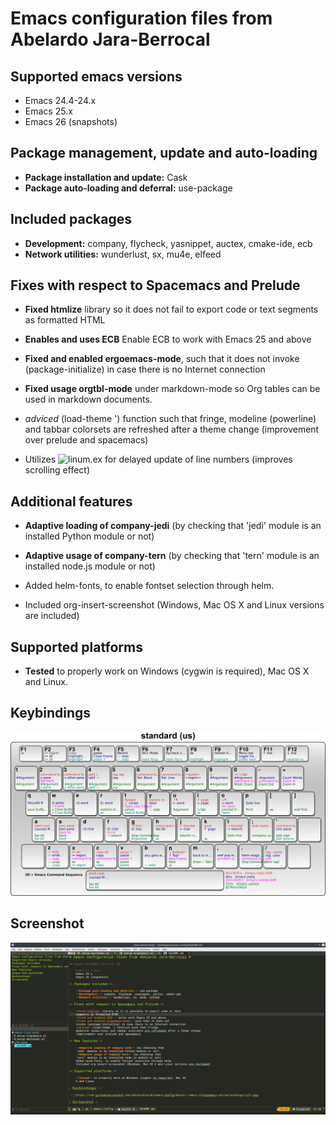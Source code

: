 # Emacs configuration files from Abelardo Jara-Berrocal #

Supported emacs versions
------------------------

-   Emacs 24.4-24.x
-   Emacs 25.x
-   Emacs 26 (snapshots)

Package management, update and auto-loading
-------------------------------------------

-   **Package installation and update:** Cask
-   **Package auto-loading and deferral:** use-package

## Included packages ##

-   **Development:** company, flycheck, yasnippet, auctex, cmake-ide, ecb
-   **Network utilities:** wunderlust, sx, mu4e, elfeed

Fixes with respect to Spacemacs and Prelude
-------------------------------------------

-   **Fixed htmlize** library so it does not fail to export code or text
    segments as formatted HTML

-   **Enables and uses ECB** Enable ECB to work with Emacs 25 and above

-   **Fixed and enabled ergoemacs-mode**, such that it does not invoke
(package-initialize) in case there is no Internet connection

-   **Fixed usage orgtbl-mode** under markdown-mode so Org tables can be used in
    markdown documents.

-   *adviced* (load-theme ') function such that fringe,
    modeline (powerline) and tabbar colorsets are refreshed after a theme change
    (improvement over prelude and spacemacs)

-   Utilizes ![linum.ex](https://www.emacswiki.org/emacs/linum-ex.el) for
    delayed update of line numbers (improves scrolling effect)

## Additional features ##

-   **Adaptive loading of company-jedi** (by checking that
    'jedi' module is an installed Python module or not)

-   **Adaptive usage of company-tern** (by checking that
    'tern' module is an installed node.js module or not)

-   Added helm-fonts, to enable fontset selection through helm.

-   Included org-insert-screenshot (Windows, Mac OS X and Linux versions are included)

Supported platforms
-------------------

-   **Tested** to properly work on Windows (cygwin is required), Mac OS
    X and Linux.

Keybindings
-------------

![Enhanced ergoemacs keybindings](https://raw.githubusercontent.com/abelardojarab/emacs-config/master/.emacs.d/ergoemacs-extras/saved/standard.png)

Screenshot
------------

![ECB-based emacs layout](https://raw.githubusercontent.com/abelardojarab/emacs-config/master/README.png)
